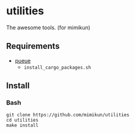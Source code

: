 # utilities

The awesome tools. (for mimikun)

## Requirements

- [pueue](https://github.com/Nukesor/pueue)
    - `install_cargo_packages.sh`

## Install

### Bash

```shell
git clone https://github.com/mimikun/utilities
cd utilities
make install
```
